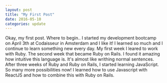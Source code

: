 ```yaml
---
layout: post
title: "My First Post"
date: 2016-05-10
categories: update
---
```


Okay, my first post. Where to begin.. I started my development bootcamp on April 3th at Codaisseur in Amsterdam and I like it! I learned so much and I continue to learn something new every day. My first week I leared to work with Ruby. The second week that became Ruby on Rails. I found it amazing how intuitive this language is. It's almost like writhing normal sentences.  
After three weeks of Ruby and Ruby on Rails, I started learning JavaScript. So many more possibilities now! I learned how to use Javascript with ReactJS and how to combine this with Ruby on Rails. 
